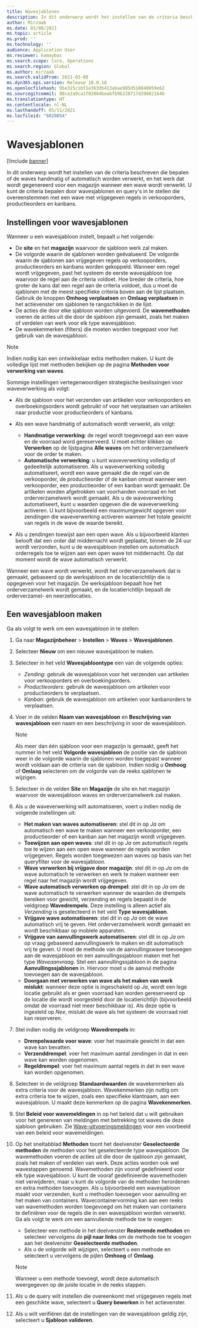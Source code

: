 ```yaml
---
title: Wavesjablonen
description: In dit onderwerp wordt het instellen van de criteria beschreven die bepalen of de waves handmatig of automatisch worden verwerkt, en het werk dat wordt gegenereerd voor een magazijn wanneer een wave wordt verwerkt.
author: Mirzaab
ms.date: 03/08/2021
ms.topic: article
ms.prod: ''
ms.technology: ''
audience: Application User
ms.reviewer: kamaybac
ms.search.scope: Core, Operations
ms.search.region: Global
ms.author: mirzaab
ms.search.validFrom: 2021-03-08
ms.dyn365.ops.version: Release 10.0.18
ms.openlocfilehash: 95e315c1bf1e363db413abae985d510848059e62
ms.sourcegitcommit: 08ce2a9ca1f02064beabfb9b228717d39882164b
ms.translationtype: HT
ms.contentlocale: nl-NL
ms.lasthandoff: 05/11/2021
ms.locfileid: "6020054"
---
```

# <a name="wave-templates"></a>Wavesjablonen

[!include [banner](../includes/banner.md)]

In dit onderwerp wordt het instellen van de criteria beschreven die bepalen of de waves handmatig of automatisch worden verwerkt, en het werk dat wordt gegenereerd voor een magazijn wanneer een wave wordt verwerkt. U kunt de criteria bepalen door wavesjablonen en query's in te stellen die overeenstemmen met een wave met vrijgegeven regels in verkooporders, productieorders en kanbans.

## <a name="settings-for-wave-templates"></a>Instellingen voor wavesjablonen

Wanneer u een wavesjabloon instelt, bepaalt u het volgende:

- De **site** en het **magazijn** waarvoor de sjabloon werk zal maken.
- De volgorde waarin de sjablonen worden geëvalueerd. De volgorde waarin de sjablonen aan vrijgegeven regels op verkooporders, productieorders en kanbans worden gekoppeld. Wanneer een regel wordt vrijgegeven, past het systeem de eerste wavesjabloon toe waarvoor de regel aan de criteria voldoet. Hoe breder de criteria, hoe groter de kans dat een regel aan de criteria voldoet, dus u moet de sjablonen met de meest specifieke criteria boven aan de lijst plaatsen. Gebruik de knoppen **Omhoog verplaatsen** en **Omlaag verplaatsen** in het actievenster om sjablonen te rangschikken in de lijst.
- De acties die door elke sjabloon worden uitgevoerd. De **wavemethoden** voeren de acties uit die door de sjabloon zijn gemaakt, zoals het maken of verdelen van werk voor elk type wavesjabloon.
- De wavekenmerken (filters) die moeten worden toegepast voor het gebruik van de wavesjabloon.

> [!NOTE]
> Indien nodig kan een ontwikkelaar extra methoden maken. U kunt de volledige lijst met methoden bekijken op de pagina **Methoden voor verwerking van waves**.

Sommige instellingen vertegenwoordigen strategische beslissingen voor waveverwerking als volgt:

- Als de sjabloon voor het verzenden van artikelen voor verkooporders en overboekingsorders wordt gebruikt of voor het verplaatsen van artikelen naar productie voor productieorders of kanbans.
- Als een wave handmatig of automatisch wordt verwerkt, als volgt:

  - **Handmatige verwerking**: de regel wordt toegevoegd aan een wave en de voorraad word gereserveerd. U moet echter klikken op **Verwerken** op de lijstpagina **Alle waves** om het orderverzamelwerk voor de order te maken.
  - **Automatische verwerking**: u kunt waveverwerking volledig of gedeeltelijk automatiseren. Als u waveverwerking volledig automatiseert, wordt een wave gemaakt die de regel van de verkooporder, de productieorder of de kanban omvat wanneer een verkooporder, een productieorder of een kanban wordt gemaakt. De artikelen worden afgetrokken van voorhanden voorraad en het orderverzamelwerk wordt gemaakt. Als u de waveverwerking automatiseert, kunt u waarden opgeven die de waveverwerking activeren. U kunt bijvoorbeeld een maximumgewicht opgeven voor zendingen die waveverwerking activeren wanneer het totale gewicht van regels in de wave de waarde bereikt.

- Als u zendingen toewijst aan een open wave. Als u bijvoorbeeld klanten belooft dat een order dat middernacht wordt geplaatst, binnen de 24 uur wordt verzonden, kunt u de wavesjabloon instellen om automatisch orderregels toe te wijzen aan een open wave tot middernacht. Op dat moment wordt de wave automatisch verwerkt.

Wanneer een wave wordt verwerkt, wordt het orderverzamelwerk dat is gemaakt, gebaseerd op de werksjabloon en de locatierichtlijn die is opgegeven voor het magazijn. De werksjabloon bepaalt hoe het orderverzamelwerk wordt gemaakt, en de locatierichtlijn bepaalt de orderverzamel- en neerzetlocaties.

## <a name="create-a-wave-template"></a>Een wavesjabloon maken

Ga als volgt te werk om een wavesjabloon in te stellen:

1. Ga naar **Magazijnbeheer** \> **Instellen** \> **Waves** \> **Wavesjablonen**.
1. Selecteer **Nieuw** om een nieuwe wavesjabloon te maken.
1. Selecteer in het veld **Wavesjabloontype** een van de volgende opties:

    - *Zending*: gebruik de wavesjabloon voor het verzenden van artikelen voor verkooporders en overboekingsorders.
    - *Productieorders*: gebruik de wavesjabloon om artikelen voor productieorders te verplaatsen.
    - *Kanban*: gebruik de wavesjabloon om artikelen voor kanbanorders te verplaatsen.

1. Voer in de velden **Naam van wavesjabloon** en **Beschrijving van wavesjabloon** een naam en een beschrijving in voor de wavesjabloon.

    > [!NOTE]
    > Als meer dan één sjabloon voor een magazijn is gemaakt, geeft het nummer in het veld **Volgorde wavesjabloon** de positie van de sjabloon weer in de volgorde waarin de sjablonen worden toegepast wanneer wordt voldaan aan de criteria van de sjabloon. Indien nodig u **Omhoog** of **Omlaag** selecteren om de volgorde van de reeks sjablonen te wijzigen.

1. Selecteer in de velden **Site** en **Magazijn** de site en het magazijn waarvoor de wavesjabloon waves en orderverzamelwerk zal maken.
1. Als u de waveverwerking wilt automatiseren, voert u indien nodig de volgende instellingen uit:

    - **Het maken van waves automatiseren**: stel dit in op *Ja* om automatisch een wave te maken wanneer een verkooporder, een productieorder of een kanban aan het magazijn wordt vrijgegeven.
    - **Toewijzen aan open waves**: stel dit in op *Ja* om automatisch regels toe te wijzen aan een open wave wanneer de regels worden vrijgegeven. Regels worden toegewezen aan waves op basis van het queryfilter voor de wavesjabloon.
    - **Wave verwerken bij vrijgave door magazijn**: stel dit in op *Ja* om de wave automatisch te verwerken en werk te maken wanneer een regel naar het magazijn wordt vrijgegeven.
    - **Wave automatisch verwerken op drempel**: stel dit in op *Ja* om de wave automatisch te verwerken wanneer de waarden de drempels bereiken voor gewicht, verzending en regels bepaald in de veldgroep **Wavedrempels**. Deze instelling is alleen actief als *Verzending* is geselecteerd in het veld **Type wavesjabloon**.
    - **Vrijgave wave automatiseren**: stel dit in op *Ja* om de wave automatisch vrij te geven. Het orderverzamelwerk wordt gemaakt en wordt beschikbaar op mobiele apparaten.
    - **Vrijgave van aanvullingswerk automatiseren**: stel dit in op *Ja* om op vraag gebaseerd aanvullingswerk te maken en dit automatisch vrij te geven. U moet de methode van de aanvullingswave toevoegen aan de wavesjabloon en een aanvullingssjabloon maken met het type *Waveaanvraag*. Stel een aanvullingssjabloon in de pagina **Aanvullingssjablonen** in. Hiervoor moet u de aanvul methode toevoegen aan de wavesjabloon.
    - **Doorgaan met verwerken van wave als het maken van werk mislukt**: wanneer deze optie is ingeschakeld op *Ja*, wordt een lege locatie gebruikt als er geen voorraad kan worden gereserveerd op de locatie die wordt voorgesteld door de locatierichtlijn (bijvoorbeeld omdat de voorraad niet meer beschikbaar is). Als deze optie is ingesteld op *Nee*, mislukt de wave als het systeem de voorraad niet kan reserveren.

1. Stel indien nodig de veldgroep **Wavedrempels** in:
    - **Drempelwaarde voor wave**: voer het maximale gewicht in dat een wave kan bevatten.
    - **Verzenddrempel**: voer het maximum aantal zendingen in dat in een wave kan worden opgenomen.
    - **Regeldrempel**: voer het maximum aantal regels in dat in een wave kan worden opgenomen.

1. Selecteer in de veldgroep **Standaardwaarden** de wavekenmerken als extra criteria voor de wavesjabloon. Wavekenmerken zijn nuttig om extra criteria toe te wijzen, zoals een specifieke klantnaam, aan een wavesjabloon. U maakt deze kenmerken op de pagina **Wavekenmerken**. 

1. Stel **Beleid voor wavemeldingen** in op het beleid dat u wilt gebruiken voor het genereren van meldingen met betrekking tot waves die deze sjabloon gebruiken. Zie [Wave-uitvoeringsmeldingen](wave-execution-notifications.md) voor een voorbeeld van een beleid voor wavemeldingen.

1. Op het sneltabblad **Methoden** toont het deelvenster **Geselecteerde methoden** de methoden voor het geselecteerde type wavesjabloon. De wavemethoden voeren de acties uit die door de sjabloon zijn gemaakt, zoals het maken of verdelen van werk. Deze acties worden ook wel wavestappen genoemd. Wavemethoden zijn vooraf gedefinieerd voor elk type wavesjabloon. U kunt de vooraf gedefinieerde wavemethoden niet verwijderen, maar u kunt de volgorde van de methoden herordenen en extra methoden toevoegen. Als u bijvoorbeeld een wavesjabloon maakt voor verzenden, kunt u methoden toevoegen voor aanvulling en het maken van containers. Wavecontainervorming kan aan een reeks van wavemethoden worden toegevoegd om het maken van containers te definiëren voor de regels die in een wavesjabloon worden verwerkt. Ga als volgt te werk om een aanvullende methode toe te voegen:

    - Selecteer een methode in het deelvenster **Resterende methoden** en selecteer vervolgens de **pijl naar links** om de methode toe te voegen aan het deelvenster **Geselecteerde methoden**.
    - Als u de volgorde wilt wijzigen, selecteert u een methode en selecteert u vervolgens de pijlen **Omhoog** of **Omlaag**.

    > [!NOTE]
    > Wanneer u een methode toevoegt, wordt deze automatisch weergegeven op de juiste locatie in de reeks stappen.

1. Als u de query wilt instellen die overeenkomt met vrijgegeven regels met een geschikte wave, selecteert u **Query bewerken** in het actievenster.
1. Als u wilt verifiëren dat de instellingen van de wavesjabloon geldig zijn, selecteert u **Sjabloon valideren**.
